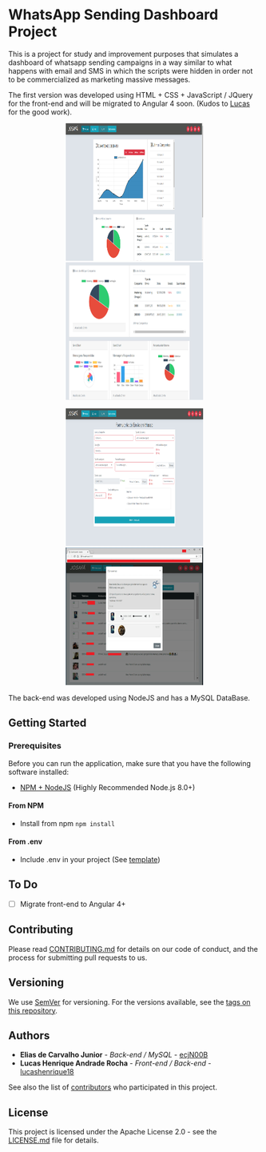 # WhatsApp Sending Dashboard Project

This is a project for study and improvement purposes that simulates a dashboard of whatsapp sending campaigns in a way similar to what happens with email and SMS in which the scripts were hidden in order not to be commercialized as marketing massive messages.

The first version was developed using HTML + CSS + JavaScript / JQuery for the front-end and will be migrated to Angular 4 soon. (Kudos to [Lucas][lucashenrique] for the good work).
<p align="center">
  <img width="275" height="275" src="docs/images/HomePage.PNG">
  <img width="275" height="275" src="docs/images/HomePage2.PNG">
</p>
<p align="center">
  <img width="275" height="275" src="docs/images/SendPage.PNG">
  <img width="275" height="275" src="docs/images/ReportPage.PNG">
</p>

The back-end was developed using NodeJS and has a MySQL DataBase.

## Getting Started

### Prerequisites

Before you can run the application, make sure that you have the following software installed:
* [NPM + NodeJS](https://nodejs.org/en/) (Highly Recommended Node.js 8.0+)

#### From NPM
* Install from npm `npm install`

#### From .env
* Include .env in your project (See [template](docs/templates/.env-template))

## To Do
- [ ] Migrate front-end to Angular 4+

## Contributing

Please read [CONTRIBUTING.md](CONTRIBUTING.md) for details on our code of conduct, and the process for submitting pull requests to us.

## Versioning

We use [SemVer](http://semver.org/) for versioning. For the versions available, see the [tags on this repository](https://github.com/ecjN00B/whatsapp-dashboard/tags).

## Authors

* **Elias de Carvalho Junior** - *Back-end / MySQL* - [ecjN00B][n00b]
* **Lucas Henrique Andrade Rocha** - *Front-end / Back-end* - [lucashenrique18][lucashenrique]

See also the list of [contributors](https://github.com/ecjN00B/whatsapp-dashboard/contributors) who participated in this project.

## License

This project is licensed under the Apache License 2.0 - see the [LICENSE.md](LICENSE.md) file for details.

[lucashenrique]: https://github.com/lucashenrique18
[n00b]: https://github.com/ecjN00B
